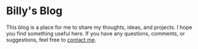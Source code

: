 # Billy's Blog

This blog is a place for me to share my thoughts, ideas, and projects. I hope you find something useful here. If you have any questions, comments, or suggestions, feel free to [contact me](https://tomlin7.github.io/contact).
